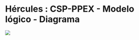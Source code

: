 # Hércules : CSP\-PPEX \- Modelo lógico \- Diagrama



![](/attachments/597853659/597867328.bmp)




